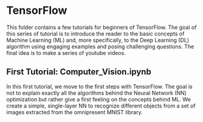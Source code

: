 # TensorFlow #

This folder contains a few tutorials for beginners of TensorFlow. The goal of this series of tutorial is to introduce the reader to the basic concepts of Machine Learning (ML) and, more specifically, to the Deep Learning (DL) algorithm using engaging examples and posing challenging questions. The final idea is to make a series of youtube videos. 

## First Tutorial: Computer_Vision.ipynb ## 

In this first tutorial, we move to the first steps with TensorFlow. The goal is not to explain exactly all the algorithms behind the Neural Network (NN) optimization but rather give a first feeling on the concepts behind ML. We create a simple, single-layer NN to recognize different objects from a set of images extracted from the omnipresent MNIST library. 

